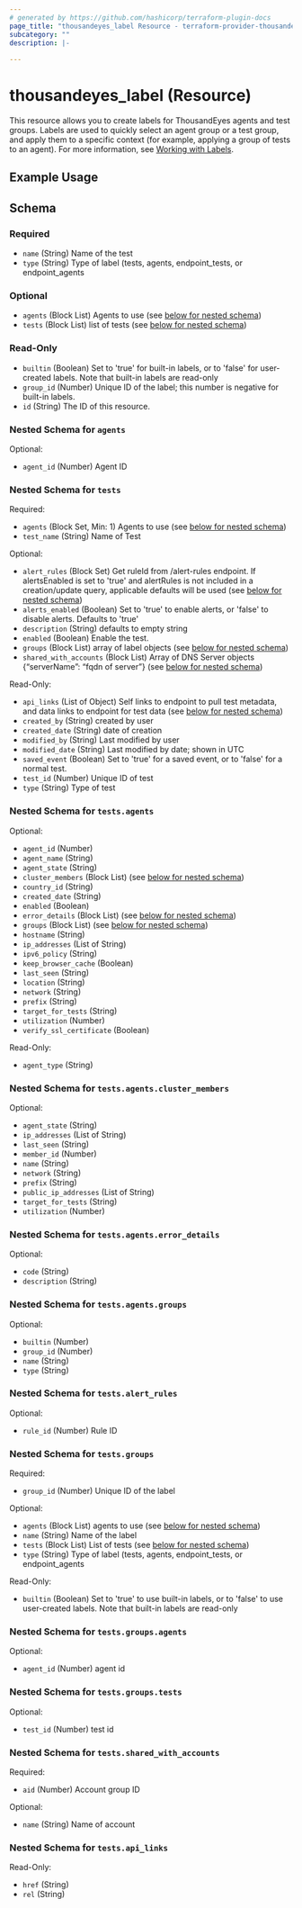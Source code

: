 ```yaml
---
# generated by https://github.com/hashicorp/terraform-plugin-docs
page_title: "thousandeyes_label Resource - terraform-provider-thousandeyes"
subcategory: ""
description: |-
  
---
```


# thousandeyes_label (Resource)

This resource allows you to create labels for ThousandEyes agents and test groups. Labels are used to quickly select an agent group or a test group, and apply them to a specific context (for example, applying a group of tests to an agent). For more information, see [Working with Labels](https://docs.thousandeyes.com/product-documentation/internet-and-wan-monitoring/tests/working-with-labels-for-agent-and-test-groups).

## Example Usage

<!-- schema generated by tfplugindocs -->
## Schema

### Required

- `name` (String) Name of the test
- `type` (String) Type of label (tests, agents, endpoint_tests, or endpoint_agents

### Optional

- `agents` (Block List) Agents to use (see [below for nested schema](#nestedblock--agents))
- `tests` (Block List) list of tests (see [below for nested schema](#nestedblock--tests))

### Read-Only

- `builtin` (Boolean) Set to 'true' for built-in labels, or to 'false' for user-created labels. Note that built-in labels are read-only
- `group_id` (Number) Unique ID of the label; this number is negative for built-in labels.
- `id` (String) The ID of this resource.

<a id="nestedblock--agents"></a>
### Nested Schema for `agents`

Optional:

- `agent_id` (Number) Agent ID


<a id="nestedblock--tests"></a>
### Nested Schema for `tests`

Required:

- `agents` (Block Set, Min: 1) Agents to use (see [below for nested schema](#nestedblock--tests--agents))
- `test_name` (String) Name of Test

Optional:

- `alert_rules` (Block Set) Get ruleId from /alert-rules endpoint. If alertsEnabled is set to 'true' and alertRules is not included in a creation/update query, applicable defaults will be used (see [below for nested schema](#nestedblock--tests--alert_rules))
- `alerts_enabled` (Boolean) Set to 'true' to enable alerts, or 'false' to disable alerts. Defaults to 'true'
- `description` (String) defaults to empty string
- `enabled` (Boolean) Enable the test.
- `groups` (Block List) array of label objects (see [below for nested schema](#nestedblock--tests--groups))
- `shared_with_accounts` (Block List) Array of DNS Server objects {“serverName”: “fqdn of server”} (see [below for nested schema](#nestedblock--tests--shared_with_accounts))

Read-Only:

- `api_links` (List of Object) Self links to endpoint to pull test metadata, and data links to endpoint for test data (see [below for nested schema](#nestedatt--tests--api_links))
- `created_by` (String) created by user
- `created_date` (String) date of creation
- `modified_by` (String) Last modified by user
- `modified_date` (String) Last modified by date; shown in UTC
- `saved_event` (Boolean) Set to 'true' for a saved event, or to 'false' for a normal test.
- `test_id` (Number) Unique ID of test
- `type` (String) Type of test

<a id="nestedblock--tests--agents"></a>
### Nested Schema for `tests.agents`

Optional:

- `agent_id` (Number)
- `agent_name` (String)
- `agent_state` (String)
- `cluster_members` (Block List) (see [below for nested schema](#nestedblock--tests--agents--cluster_members))
- `country_id` (String)
- `created_date` (String)
- `enabled` (Boolean)
- `error_details` (Block List) (see [below for nested schema](#nestedblock--tests--agents--error_details))
- `groups` (Block List) (see [below for nested schema](#nestedblock--tests--agents--groups))
- `hostname` (String)
- `ip_addresses` (List of String)
- `ipv6_policy` (String)
- `keep_browser_cache` (Boolean)
- `last_seen` (String)
- `location` (String)
- `network` (String)
- `prefix` (String)
- `target_for_tests` (String)
- `utilization` (Number)
- `verify_ssl_certificate` (Boolean)

Read-Only:

- `agent_type` (String)

<a id="nestedblock--tests--agents--cluster_members"></a>
### Nested Schema for `tests.agents.cluster_members`

Optional:

- `agent_state` (String)
- `ip_addresses` (List of String)
- `last_seen` (String)
- `member_id` (Number)
- `name` (String)
- `network` (String)
- `prefix` (String)
- `public_ip_addresses` (List of String)
- `target_for_tests` (String)
- `utilization` (Number)


<a id="nestedblock--tests--agents--error_details"></a>
### Nested Schema for `tests.agents.error_details`

Optional:

- `code` (String)
- `description` (String)


<a id="nestedblock--tests--agents--groups"></a>
### Nested Schema for `tests.agents.groups`

Optional:

- `builtin` (Number)
- `group_id` (Number)
- `name` (String)
- `type` (String)



<a id="nestedblock--tests--alert_rules"></a>
### Nested Schema for `tests.alert_rules`

Optional:

- `rule_id` (Number) Rule ID


<a id="nestedblock--tests--groups"></a>
### Nested Schema for `tests.groups`

Required:

- `group_id` (Number) Unique ID of the label

Optional:

- `agents` (Block List) agents to use (see [below for nested schema](#nestedblock--tests--groups--agents))
- `name` (String) Name of the label
- `tests` (Block List) List of tests (see [below for nested schema](#nestedblock--tests--groups--tests))
- `type` (String) Type of label (tests, agents, endpoint_tests, or endpoint_agents

Read-Only:

- `builtin` (Boolean) Set to 'true' to use built-in labels, or to 'false' to use user-created labels. Note that built-in labels are read-only

<a id="nestedblock--tests--groups--agents"></a>
### Nested Schema for `tests.groups.agents`

Optional:

- `agent_id` (Number) agent id


<a id="nestedblock--tests--groups--tests"></a>
### Nested Schema for `tests.groups.tests`

Optional:

- `test_id` (Number) test id



<a id="nestedblock--tests--shared_with_accounts"></a>
### Nested Schema for `tests.shared_with_accounts`

Required:

- `aid` (Number) Account group ID

Optional:

- `name` (String) Name of account


<a id="nestedatt--tests--api_links"></a>
### Nested Schema for `tests.api_links`

Read-Only:

- `href` (String)
- `rel` (String)


